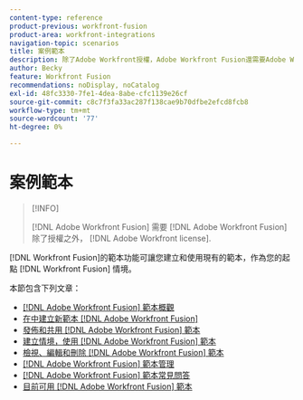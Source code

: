 ```yaml
---
content-type: reference
product-previous: workfront-fusion
product-area: workfront-integrations
navigation-topic: scenarios
title: 案例範本
description: 除了Adobe Workfront授權，Adobe Workfront Fusion還需要Adobe Workfront Fusion授權。
author: Becky
feature: Workfront Fusion
recommendations: noDisplay, noCatalog
exl-id: 48fc3330-7fe1-4dea-8abe-cfc1139e26cf
source-git-commit: c8c7f3fa33ac287f138cae9b70dfbe2efcd8fcb8
workflow-type: tm+mt
source-wordcount: '77'
ht-degree: 0%

---
```


# 案例範本

>[!INFO]
>
>[!DNL Adobe Workfront Fusion] 需要 [!DNL Adobe Workfront Fusion] 除了授權之外， [!DNL Adobe Workfront license].

[!DNL Workfront Fusion]的範本功能可讓您建立和使用現有的範本，作為您的起點 [!DNL Workfront Fusion] 情境。

本節包含下列文章：

* [[!DNL Adobe Workfront Fusion] 範本概觀](/help/quicksilver/workfront-fusion/scenarios/templates/fusion-templates-overview.md)
* [在中建立新範本 [!DNL Adobe Workfront Fusion]](../../../workfront-fusion/scenarios/templates/create-new-fusion-templates.md)
* [發佈和共用 [!DNL Adobe Workfront Fusion] 範本](../../../workfront-fusion/scenarios/templates/publish-and-share-fusion-templates.md)
* [建立情境，使用 [!DNL Adobe Workfront Fusion] 範本](../../../workfront-fusion/scenarios/templates/create-scenarios-with-fusion-templates.md)
* [檢視、編輯和刪除 [!DNL Adobe Workfront Fusion] 範本](../../../workfront-fusion/scenarios/templates/view-edit-and-delete-fusion-templates.md)
* [[!DNL Adobe Workfront Fusion] 範本管理](../../../workfront-fusion/scenarios/templates/fusion-templates-adminstration.md)
* [[!DNL Adobe Workfront Fusion] 範本常見問答](../../../workfront-fusion/scenarios/templates/fusion-templates-faqs.md)
* [目前可用 [!DNL Adobe Workfront Fusion] 範本](../../../workfront-fusion/scenarios/templates/currently-available-fusion-templates.md)
